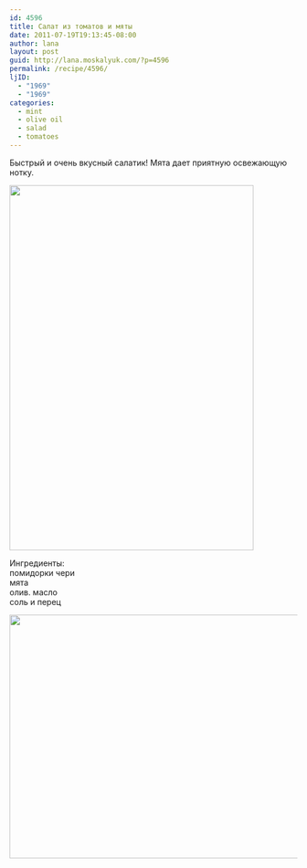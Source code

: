 ```yaml
---
id: 4596
title: Салат из томатов и мяты
date: 2011-07-19T19:13:45-08:00
author: lana
layout: post
guid: http://lana.moskalyuk.com/?p=4596
permalink: /recipe/4596/
ljID:
  - "1969"
  - "1969"
categories:
  - mint
  - olive oil
  - salad
  - tomatoes
---
```

Быстрый и очень вкусный салатик! Мята дает приятную освежающую нотку.

<img loading="lazy" class="alignnone" title="Tomato and Mint salad" src="http://farm7.static.flickr.com/6014/5953411780_6cdde3a33a_z.jpg" alt="" width="427" height="640" /> 

Ингредиенты:  
помидорки чери  
мята  
олив. масло  
соль и перец

<img loading="lazy" class="alignnone" title="Tomato and Mint salad" src="http://farm7.static.flickr.com/6125/5953412698_f13b8abbf8_z.jpg" alt="" width="640" height="427" />